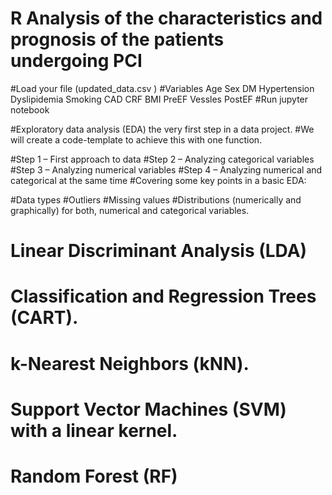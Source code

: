 # R Analysis of the characteristics and prognosis of the patients undergoing PCI
#Load your file (updated_data.csv ) 
#Variables Age	Sex	DM	Hypertension	Dyslipidemia	Smoking	CAD	CRF	BMI	PreEF	Vessles	PostEF
#Run jupyter notebook

#Exploratory data analysis (EDA) the very first step in a data project. 
#We will create a code-template to achieve this with one function.

#Step 1 – First approach to data
#Step 2 – Analyzing categorical variables
#Step 3 – Analyzing numerical variables
#Step 4 – Analyzing numerical and categorical at the same time
#Covering some key points in a basic EDA:

#Data types
#Outliers
#Missing values
#Distributions (numerically and graphically) for both, numerical and categorical variables.


# Linear Discriminant Analysis (LDA)
# Classification and Regression Trees (CART).
# k-Nearest Neighbors (kNN).
# Support Vector Machines (SVM) with a linear kernel.
# Random Forest (RF)



